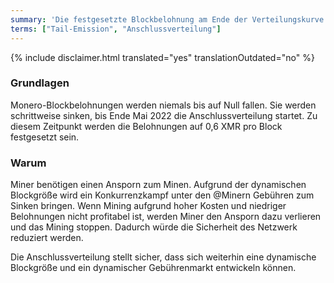 ```yaml
---
summary: 'Die festgesetzte Blockbelohnung am Ende der Verteilungskurve'
terms: ["Tail-Emission", "Anschlussverteilung"]
---
```


{% include disclaimer.html translated="yes" translationOutdated="no" %}

### Grundlagen

Monero-Blockbelohnungen werden niemals bis auf Null fallen. Sie werden
schrittweise sinken, bis Ende Mai 2022 die Anschlussverteilung startet. Zu
diesem Zeitpunkt werden die Belohnungen auf 0,6 XMR pro Block festgesetzt
sein.

### Warum

Miner benötigen einen Ansporn zum Minen. Aufgrund der dynamischen Blockgröße
wird ein Konkurrenzkampf unter den @Minern Gebühren zum Sinken bringen. Wenn
Mining aufgrund hoher Kosten und niedriger Belohnungen nicht profitabel ist,
werden Miner den Ansporn dazu verlieren und das Mining stoppen. Dadurch
würde die Sicherheit des Netzwerk reduziert werden.

Die Anschlussverteilung stellt sicher, dass sich weiterhin eine dynamische
Blockgröße und ein dynamischer Gebührenmarkt entwickeln können.
